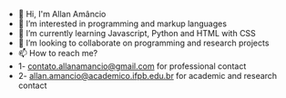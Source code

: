 - 👋 Hi, I'm Allan Amâncio
- 👀 I’m interested in programming and markup languages 
- 🌱 I’m currently learning Javascript, Python and HTML with CSS
- 💞️ I’m looking to collaborate on programming and research projects 
- 📫 How to reach me? 
- 1- contato.allanamancio@gmail.com for professional contact
- 2- allan.amancio@academico.ifpb.edu.br for academic and research contact 


